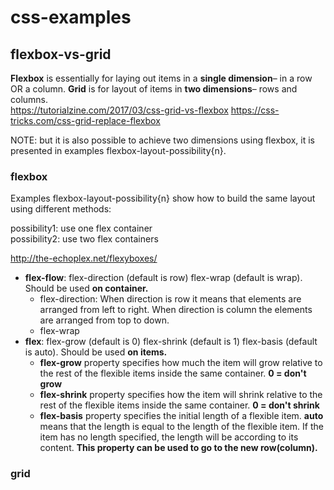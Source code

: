 # css-examples

## flexbox-vs-grid
__Flexbox__ is essentially for laying out items in a __single dimension__– in a row OR a column. 
__Grid__ is for layout of items in __two dimensions__– rows and columns.   
https://tutorialzine.com/2017/03/css-grid-vs-flexbox
https://css-tricks.com/css-grid-replace-flexbox   

NOTE: but it is also possible to achieve two dimensions using flexbox, it is presented in examples flexbox-layout-possibility{n}.

### flexbox
Examples flexbox-layout-possibility{n} show how to build the same layout using different methods:

possibility1: use one flex container      
possibility2: use two flex containers

http://the-echoplex.net/flexyboxes/
* __flex-flow__:   flex-direction (default is row) flex-wrap (default is wrap). Should be used __on container.__
  * flex-direction:  When direction is row it means that elements are arranged from left to right. When direction is column the elements are arranged from top to down.
  * flex-wrap
* __flex__: flex-grow (default is 0) flex-shrink (default is 1) flex-basis (default is auto). Should be used __on items.__    
  * __flex-grow__ property specifies how much the item will grow relative to the rest of the flexible items inside the same container.
  __0 = don't grow__   
  * __flex-shrink__ property specifies how the item will shrink relative to the rest of the flexible items inside the same container.
  __0 = don't shrink__
  * __flex-basis__ property specifies the initial length of a flexible item.   __auto__ means that the length is equal to the length of the flexible item.
  If the item has no length specified, the length will be according to its content. __This property can be used to go to the new row(column).__




### grid
